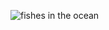 ![fishes in the ocean](https://github.com/user-attachments/assets/8b01330a-16bc-4c9e-8598-20fbe880d979)


<!---
angelicgaze/angelicgaze is a ✨ special ✨ repository because its `README.md` (this file) appears on your GitHub profile.
You can click the Preview link to take a look at your changes.
--->
